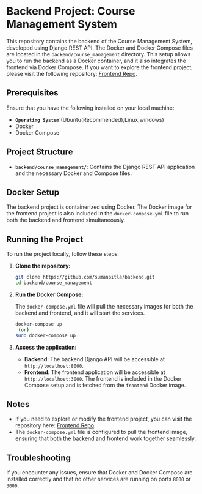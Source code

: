 
# Backend Project: Course Management System

This repository contains the backend of the Course Management System, developed using Django REST API. The Docker and Docker Compose files are located in the `backend/course_management` directory. This setup allows you to run the backend as a Docker container, and it also integrates the frontend via Docker Compose. If you want to explore the frontend project, please visit the following repository: [Frontend Repo](https://github.com/sumanpitla/frontend).

## Prerequisites

Ensure that you have the following installed on your local machine:

- **`Operating System`**:(Ubuntu(Recommended),Linux,windows)
- Docker
- Docker Compose

## Project Structure

- **`backend/course_management/`**: Contains the Django REST API application and the necessary Docker and Compose files.

## Docker Setup

The backend project is containerized using Docker. The Docker image for the frontend project is also included in the `docker-compose.yml` file to run both the backend and frontend simultaneously.

## Running the Project

To run the project locally, follow these steps:

1. **Clone the repository:**

   ```bash
   git clone https://github.com/sumanpitla/backend.git
   cd backend/course_management
   ```

2. **Run the Docker Compose:**

   The `docker-compose.yml` file will pull the necessary images for both the backend and frontend, and it will start the services.

   ```bash
   docker-compose up
    (or)
   sudo docker-compose up
   ```

3. **Access the application:**

   - **Backend**: The backend Django API will be accessible at `http://localhost:8000`.
   - **Frontend**: The frontend application will be accessible at `http://localhost:3000`. The frontend is included in the Docker Compose setup and is fetched from the `frontend` Docker image.

## Notes

- If you need to explore or modify the frontend project, you can visit the repository here: [Frontend Repo](https://github.com/sumanpitla/frontend).
- The `docker-compose.yml` file is configured to pull the frontend image, ensuring that both the backend and frontend work together seamlessly.

## Troubleshooting

If you encounter any issues, ensure that Docker and Docker Compose are installed correctly and that no other services are running on ports `8000` or `3000`.
